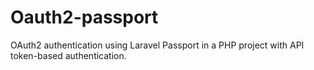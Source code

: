 # Oauth2-passport
OAuth2 authentication using Laravel Passport in a PHP project with API token-based authentication. 
